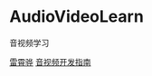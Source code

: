 # AudioVideoLearn
音视频学习

[雷霄骅](https://blog.csdn.net/leixiaohua1020)
[音视频开发指南](https://zhuanlan.zhihu.com/p/28518637)

